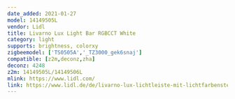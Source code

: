 ```yaml
---
date_added: 2021-01-27
model: 14149505L 
vendor: Lidl
title: Livarno Lux Light Bar RGBCCT White
category: light
supports: brightness, colorxy
zigbeemodel: ['TS0505A','_TZ3000_gek6snaj']
compatible: [z2m,deconz,zha]
deconz: 4248
z2m: 14149505L/14149506L
mlink: https://www.lidl.com/
link: https://www.lidl.de/de/livarno-lux-lichtleiste-mit-lichtfarbensteuerung/p365241
---
```


